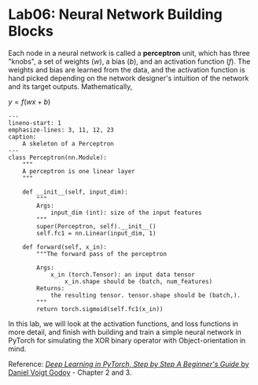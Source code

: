 Lab06: Neural Network Building Blocks
======================================
Each node in a neural network is called a **perceptron** unit, which has three "knobs", a set of weights ($w$), a bias ($b$), and an activation function ($f$). The weights and bias are learned from the data, and the activation function is hand picked depending on the network designer's intuition of the network and its target outputs. Mathematically,

$y = f(wx + b)$

```{code-block} python
---
lineno-start: 1
emphasize-lines: 3, 11, 12, 23
caption:
    A skeleton of a Perceptron
---
class Perceptron(nn.Module):
    """
    A perceptron is one linear layer 
    """
    
    def __init__(self, input_dim):
        """
        Args:
            input_dim (int): size of the input features
        """
        super(Perceptron, self).__init__()
        self.fc1 = nn.Linear(input_dim, 1)

    def forward(self, x_in):
        """The forward pass of the perceptron

        Args:
            x_in (torch.Tensor): an input data tensor
                x_in.shape should be (batch, num_features)
        Returns:
            the resulting tensor. tensor.shape should be (batch,).
        """
        return torch.sigmoid(self.fc1(x_in))
```        
In this lab, we will look at the activation functions, and loss functions in more detail, and finish with building and train a simple neural network in PyTorch for simulating the XOR binary operator with Object-orientation in mind. 

Reference: [*Deep Learning in PyTorch, Step by Step A Beginner's Guide* by Daniel Voigt Godoy](https://leanpub.com/pytorch) - Chapter 2 and 3. 